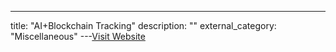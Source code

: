 ---
title: "AI+Blockchain Tracking"
description: ""
external_category: "Miscellaneous"
---[Visit Website](https://twitter.com/betashop/status/1643529200375066626)

